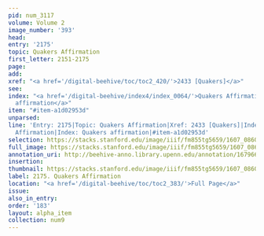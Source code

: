 ```yaml
---
pid: num_3117
volume: Volume 2
image_number: '393'
head:
entry: '2175'
topic: Quakers Affirmation
first_letter: 2151-2175
page:
add:
xref: "<a href='/digital-beehive/toc/toc2_420/'>2433 [Quakers]</a>"
see:
index: "<a href='/digital-beehive/index4/index_0064/'>Quakers Affirmation</a>|<a href='/digital-beehive/index4/index_3308/'>Quakers
  affirmation</a>"
item: "#item-a1d02953d"
unparsed:
line: 'Entry: 2175|Topic: Quakers Affirmation|Xref: 2433 [Quakers]|Index: Quakers
  Affirmation|Index: Quakers affirmation|#item-a1d02953d'
selection: https://stacks.stanford.edu/image/iiif/fm855tg5659/1607_0860/387,1585,2846,431/full/0/default.jpg
full_image: https://stacks.stanford.edu/image/iiif/fm855tg5659/1607_0860/full/full/0/default.jpg
annotation_uri: http://beehive-anno.library.upenn.edu/annotation/1679665927673
insertion:
thumbnail: https://stacks.stanford.edu/image/iiif/fm855tg5659/1607_0860/387,1585,600,180/250,/0/default.jpg
label: 2175. Quakers Affirmation
location: "<a href='/digital-beehive/toc/toc2_383/'>Full Page</a>"
issue:
also_in_entry:
order: '183'
layout: alpha_item
collection: num9
---
```

